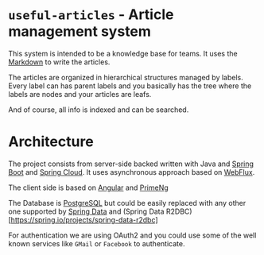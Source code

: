 # `useful-articles` - Article management system

This system is intended to be a knowledge base for teams. It uses the [Markdown](https://github.com/adam-p/markdown-here/wiki/Markdown-Cheatsheet) to write the articles.

The articles are organized in hierarchical structures managed by labels.
Every label can has parent labels and you basically has the tree where the labels are nodes and your articles are leafs.

And of course, all info is indexed and can be searched.

# Architecture

The project consists from server-side backed written with Java and [Spring Boot](https://spring.io/projects/spring-boot) and [Spring Cloud](https://spring.io/projects/spring-cloud). It uses asynchronous approach based on [WebFlux](https://docs.spring.io/spring-framework/docs/current/reference/html/web-reactive.html).

The client side is based on [Angular](https://angular.io/) and [PrimeNg](https://www.primefaces.org/primeng/)

The Database is [PostgreSQL](https://www.postgresql.org/) but could be easily replaced with any other one supported by [Spring Data](https://spring.io/projects/spring-data) 
and (Spring Data R2DBC)[https://spring.io/projects/spring-data-r2dbc]

For authentication we are using OAuth2 and you could use some of the well known services like `GMail` or `Facebook` to authenticate.